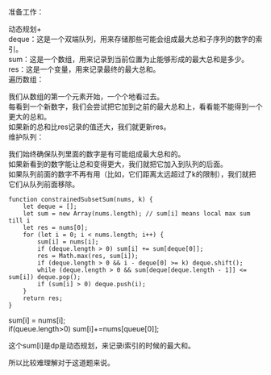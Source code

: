 准备工作：    

动态规划+         
deque：这是一个双端队列，用来存储那些可能会组成最大总和子序列的数字的索引。    
sum：这是一个数组，用来记录到当前位置为止能够形成的最大总和是多少。    
res：这是一个变量，用来记录最终的最大总和。   
遍历数组：    

我们从数组的第一个元素开始，一个个地看过去。    
每看到一个新数字，我们会尝试把它加到之前的最大总和上，看看能不能得到一个更大的总和。    
如果新的总和比res记录的值还大，我们就更新res。   
维护队列：   

我们始终确保队列里面的数字是有可能组成最大总和的。   
如果新看到的数字能让总和变得更大，我们就把它加入到队列的后面。   
如果队列前面的数字不再有用（比如，它们距离太远超过了k的限制），我们就把它们从队列前面移除。   


```code
function constrainedSubsetSum(nums, k) {
    let deque = [];
    let sum = new Array(nums.length); // sum[i] means local max sum till i
    let res = nums[0];
    for (let i = 0; i < nums.length; i++) {
        sum[i] = nums[i];
        if (deque.length > 0) sum[i] += sum[deque[0]];
        res = Math.max(res, sum[i]);
        if (deque.length > 0 && i - deque[0] >= k) deque.shift();
        while (deque.length > 0 && sum[deque[deque.length - 1]] <= sum[i]) deque.pop();
        if (sum[i] > 0) deque.push(i);
    }
    return res;
}

```

sum[i] = nums[i];         
if(queue.length>0) sum[i]+=nums[queue[0]];            

这个sum[i]是dp是动态规划，来记录i索引的时候的最大和。       

所以比较难理解对于这道题来说。       

